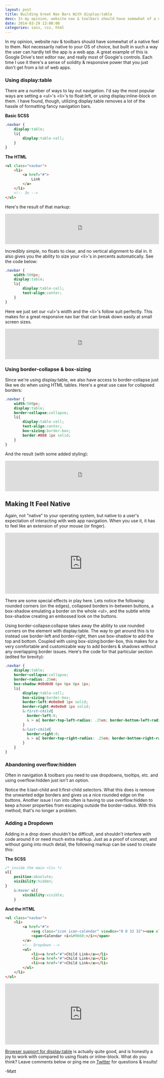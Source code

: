 ```yaml
---
layout: post
title: Building Great Nav Bars With display:table
desc: In my opinion, website nav & toolbars should have somewhat of a native feel to them. Not necessarily native to your OS of choice, but built in such a way the user can hardly tell the app is a web app. A great example of this is Google Drive's text editor nav, and really most of Google's controls. Each time I use it there's a sense of solidity & responsive power that you just don't get from a lot of web apps.
date: 2014-03-29 13:00:00
categories: sass, css, html
---
```


<p>In my opinion, website nav & toolbars should have somewhat of a native feel to them. Not necessarily native to your OS of choice, but built in such a way the user can hardly tell the app is a web app. A great example of this is Google Drive's text editor nav, and really most of Google's controls. Each time I use it there's a sense of solidity & responsive power that you just don't get from a lot of web apps.</p>

<h3 id="usingdisplaytable">Using <span class="inline-code">display:table</span></h3>

<p>There are a number of ways to lay out navigation. I'd say the most popular ways are setting a <span class="inline-code">&lt;ul&gt;</span>'s <span class="inline-code">&lt;li&gt;</span>'s to <span class="inline-code">float:left</span>, or using <span class="inline-code">display:inline-block</span> on them. I have found, though, utilizing <span class="inline-code">display:table</span> removes a lot of the hassle of formatting fancy navigation bars.</p>

<p><strong>Basic SCSS</strong></p>

~~~ scss
.navbar {
    display:table;
    li{
        display:table-cell;
    }
}
~~~

<p><strong>The HTML</strong></p>

~~~ html
<ul class="navbar">
    <li>
        <a href="#">
            Link
        </a>
    </li>
    <!-- 3x -->
</ul>
~~~

<p>Here's the result of that markup:</p>

<iframe width="100%" height="100" src="http://jsfiddle.net/mattboldt/Mz6Fw/1/embedded/result" allowfullscreen="allowfullscreen" frameborder="0"></iframe><p></p>

<p>Incredibly simple, no floats to clear, and no vertical alignment to dial in. It also gives you the ability to size your <span class="inline-code">&lt;li&gt;</span>'s in percents automatically. See the code below:</p>

~~~ scss
.navbar {
    width:500px;
    display:table;
    li{
        display:table-cell;
        text-align:center;
    }
}
~~~

<p>Here we just set our <span class="inline-code">&lt;ul&gt;</span>'s width and the <span class="inline-code">&lt;li&gt;</span>'s follow suit perfectly. This makes for a great responsive nav bar that can break down easily at small screen sizes.</p>

<iframe width="100%" height="100" src="http://jsfiddle.net/mattboldt/Mz6Fw/2/embedded/result" allowfullscreen="allowfullscreen" frameborder="0"></iframe><p></p>

<h3 id="usingbordercollapseboxsizing">Using <span class="inline-code">border-collapse</span> & <span class="inline-code">box-sizing</span></h3>

<p>Since we're using <span class="inline-code">display:table</span>, we also have access to <span class="inline-code">border-collapse</span> just like we do when using HTML tables. Here's a great use case for collapsed borders:</p>

~~~ scss
.navbar {
    width:500px;
    display:table;
    border-collapse:collapse;
    li{
        display:table-cell;
        text-align:center;
        box-sizing:border-box;
        border:#888 1px solid;
    }
}
~~~

<p>And the result (with some added styling):</p>

<iframe width="100%" height="100" src="http://jsfiddle.net/mattboldt/Mz6Fw/3/embedded/result" allowfullscreen="allowfullscreen" frameborder="0"></iframe><p></p>

<h2 id="makingitfeelnative">Making It Feel Native</h2>

<p>Again, not "native" to your operating system, but native to a user's expectation of interacting with web app navigation. When you use it, it has to feel like an extension of your mouse (or finger).</p>

<iframe width="100%" height="200" src="http://jsfiddle.net/mattboldt/Mz6Fw/7/embedded/result" allowfullscreen="allowfullscreen" frameborder="0"></iframe><p></p>

<p>There are some special effects in play here. Lets notice the following: rounded corners (on the edges), collapsed borders in-between buttons, a box-shadow emulating a border on the whole <span class="inline-code">&lt;ul&gt;</span>, and the subtle white box-shadow creating an embossed look on the buttons.</p>

<p>Using <span class="inline-code">border-collapse:collapse</span> takes away the ability to use rounded corners on the element with <span class="inline-code">display:table</span>. The way to get around this is to instead use <span class="inline-code">border-left</span> and <span class="inline-code">border-right</span>, then use box-shadow to add the top and bottom. Coupled with using <span class="inline-code">box-sizing:border-box</span>, this makes for a very comfortable and customizable way to add borders & shadows without any overlapping border issues. Here's the code for that particular section (edited for brevity):</p>

~~~ scss
.navbar {
    display:table;
    border-collapse:collapse;
    border-radius:.25em;
    box-shadow:#d0d0d0 0px 0px 0px 1px;
    li{
        display:table-cell;
        box-sizing:border-box;
        border-left:#e0e0e0 1px solid;
        border-right:#e0e0e0 1px solid;
        &:first-child{
          border-left:0;
          & > a{ border-top-left-radius: .25em; border-bottom-left-radius: .25em; }
        }
        &:last-child{
          border-right:0;
          & > a{ border-top-right-radius: .25em; border-bottom-right-radius: .25em; }
        }
    }
}
~~~

<h3 id="abandoningoverflowhidden">Abandoning <span class="inline-code">overflow:hidden</span></h3>

<p>Often in navigation & toolbars you need to use dropdowns, tooltips, etc. and using <span class="inline-code">overflow:hidden</span> just isn't an option.</p>

<p>Notice the <span class="inline-code">li:last-child</span> and <span class="inline-code">li:first-child</span> selectors. What this does is remove the unwanted edge borders and gives us a nice rounded edge on the buttons. Another issue I run into often is having to use <span class="inline-code">overflow:hidden</span> to keep <span class="inline-code">a:hover</span> properties from escaping outside the <span class="inline-code">border-radius</span>. With this method, that's no longer a problem.</p>

<h3 id="addingadropdown">Adding a Dropdown</h3>

<p>Adding in a drop down shouldn't be difficult, and shouldn't interfere with code around it or need much extra markup. Just as a proof of concept, and without going into much detail, the following markup can be used to create this:</p>

<p><strong>The SCSS</strong></p>

~~~ scss
/* inside the main <li> */
ul{
    position:absolute;
    visibility:hidden;
}
    &:hover ul{
        visibility:visible;
    }
~~~

<p><strong>And the HTML</strong></p>

~~~ html
<ul class="navbar">
    <li>
        <a href="#">
            <svg class="icon icon-calendar" viewBox="0 0 32 32"><use xlink:href="#icon-calendar"></use></svg>
            <span>Calendar <i>&#9660;</i></span>
        </a>
        <!-- Dropdown -->
        <ul>
            <li><a href="#">Child Link</a></li>
            <li><a href="#">Child Link</a></li>
            <li><a href="#">Child Link</a></li>
        </ul>
    </li>
</ul>
~~~

<iframe width="100%" height="200" src="http://jsfiddle.net/mattboldt/Mz6Fw/8/embedded/result" allowfullscreen="allowfullscreen" frameborder="0"></iframe><p></p>

<p>
<a href="http://caniuse.com/#search=display%3Atable">Browser support for display:table</a> is actually quite good, and is honestly a joy to work with compared to using floats or inline-block. What do you think? Leave comments below or ping me on <a href="http://www.twitter.com/atmattb">Twitter</a> for questions & insults!
</p>
<p>-Matt</p>